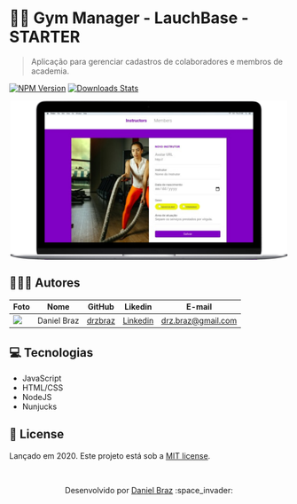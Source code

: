 # :weight_lifting_man:	Gym Manager - LauchBase - STARTER

> Aplicação para gerenciar cadastros de colaboradores e membros de academia.

[![NPM Version][npm-image]][npm-url]
[![Downloads Stats][npm-downloads]][npm-url]

<p align="center">
  <img align="center" width=500px src="./.github/gym-image.png" alt="Web-Register" border="0">
</p>

## 👨🏼‍💻 Autores

| Foto                                                                                                                             | Nome                      | GitHub                                   | Likedin                                                 | E-mail                    |
| -------------------------------------------------------------------------------------------------------------------------------- | ------------------------- | ---------------------------------------- | ------------------------------------------------------- | ------------------------- |
| <img src="https://avatars1.githubusercontent.com/u/29317790?s=460&u=7ead8fb31f383bf39620f4468b7a29982a16dd2e&v=4" width="100px"> | Daniel Braz | [drzbraz](https://github.com/drzbraz) | [Linkedin](https://www.linkedin.com/in/drzbraz/) | drz.braz@gmail.com |

## :computer: Tecnologias

- JavaScript
- HTML/CSS
- NodeJS
- Nunjucks

## :green_book: License

Lançado em 2020.
Este projeto está sob a [MIT license](https://github.com/drzbraz/gym-manager/blob/master/LICENSE).

<br>
<p align='center'>
Desenvolvido por <a href="https://github.com/drzbraz">Daniel Braz</a> :space_invader:
</p>
<!--  Créditos Readme.md <a href="https://github.com/jeffeloy">Jefferson Eloy</a> -->


<!-- Markdown link & img dfn's -->

[npm-image]: https://img.shields.io/npm/v/datadog-metrics.svg?style=flat-square
[npm-url]: https://npmjs.org/package/datadog-metrics
[npm-downloads]: https://img.shields.io/npm/dm/datadog-metrics.svg?style=flat-square
